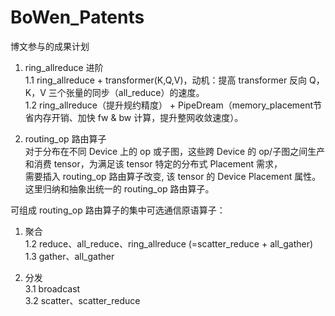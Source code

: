 # BoWen_Patents<br>

博文参与的成果计划<br>

1.  ring_allreduce 进阶<br>
1.1  ring_allreduce + transformer(K,Q,V)，动机：提高 transformer 反向 Q，K，V 三个张量的同步（all_reduce）的速度。<br>
1.2  ring_allreduce（提升规约精度） + PipeDream（memory_placement节省内存开销、加快 fw & bw 计算，提升整网收敛速度）。<br>

2. routing_op 路由算子<br>
对于分布在不同 Device 上的 op 或子图，这些跨 Device 的 op/子图之间生产和消费 tensor，为满足该 tensor 特定的分布式 Placement 需求，<br>
需要插入 routing_op 路由算子改变, 该 tensor 的 Device Placement 属性。这里归纳和抽象出统一的 routing_op 路由算子。<br>

可组成 routing_op 路由算子的集中可选通信原语算子：<br>
1.  聚合<br>
1.2  reduce、all_reduce、ring_allreduce (=scatter_reduce + all_gather)<br>
1.3  gather、all_gather<br>

3.  分发<br>
3.1  broadcast<br>
3.2  scatter、scatter_reduce<br>
